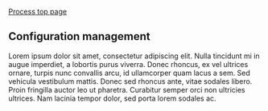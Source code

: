 [Process top page](../process.md)

## Configuration management
Lorem ipsum dolor sit amet, consectetur adipiscing elit. Nulla tincidunt mi in augue imperdiet, a lobortis purus viverra. Donec rhoncus, ex vel ultrices ornare, turpis nunc convallis arcu, id ullamcorper quam lacus a sem. Sed vehicula vestibulum mattis. Donec sed rhoncus ante, vitae sodales libero. Proin fringilla auctor leo ut pharetra. Curabitur semper orci non ultricies ultrices. Nam lacinia tempor dolor, sed porta lorem sodales ac.